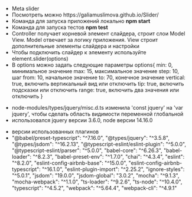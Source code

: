 <ul>
<li>Meta slider</li>
<li>Посмотреть можно https://galiamuslimova.github.io/Slider/</li>
<li>Команда для запуска приложений локально <b>npm start</b></li>
<li>Команда для запуска тестов <b>npm test</b></li>
<li>Controller получает корневой элемент слайдера, строит слои Model View. Model отвечает за логику приложения. View строит дополнительные элементы слайдера и настройки</li>
<li>Чтобы подключить слайдер к элементу используйте element.slider(options)</li>
<li>В options можно задать следующие параметры options{    
    min: 0, минимальное значение
    max: 15, максимальное значение
    step: 10, шаг
    from: 10, начальное значение
    to: 70, конечное значение
    vertical: true, включить вертикальный вид или отключить
    tip: true, включить подсказки или отключить
    range: true, включить два значения или отключить
  }</li>
</ul>

<ul>
  <li>node-modules/types/jquery/misc.d.ts изменила 'const jquery' на 'var jquery', чтобы сделать область видимости переменной глобальной</li>
  <li>использовался jquery версии 3.6.0, node версии 14.16.0</li>
</ul>


<ul>
  <li>версии использованных плагинов</li>
  <li>"@babel/preset-typescript": "^7.16.0",
  "@types/jquery": "^3.5.8",
  "@types/jsdom": "^16.2.13",
  "@typescript-eslint/eslint-plugin": "^5.0.0",
  "@typescript-eslint/parser": "^5.0.0",
  "babel-core": "^6.26.3",
  "babel-loader": "^8.2.3",
  "babel-preset-env": "^1.7.0",
  "chai": "^4.3.4",
  "eslint": "^8.2.0",
  "eslint-config-airbnb-base": "^15.0.0",
  "eslint-config-airbnb-typescript": "^16.1.0",
  "eslint-plugin-import": "^2.25.2",
  "ignore-styles": "^5.0.1",
  "jsdom": "19.0.0",
  "jsdom-global": "3.0.2",
  "mocha": "^9.1.3",
  "mocha-webpack": "^1.1.0",
  "ts-loader": "^9.2.6",
  "ts-node": "^10.4.0",
  "typescript": "^4.5.2",
  "webpack": "^5.64.4",
  "webpack-cli": "^4.9.1"</li>
</ul>

